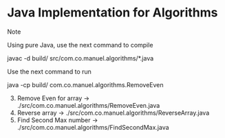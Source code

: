 # Java Implementation for Algorithms

> [!NOTE]
> Using pure Java, use the next command to compile
>
> javac -d build/ src/com.co.manuel.algorithms/*.java
>
> Use the next command to run
>
> java -cp build/ com.co.manuel.algorithms.RemoveEven

3. Remove Even for array -> ./src/com.co.manuel.algorithms/RemoveEven.java
4. Reverse array -> ./src/com.co.manuel.algorithms/ReverseArray.java
5. Find Second Max number -> ./src/com.co.manuel.algorithms/FindSecondMax.java
